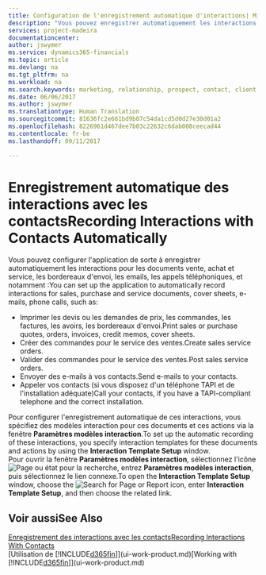 ```yaml
---
title: Configuration de l'enregistrement automatique d'interactions| Microsoft Docs
description: "Vous pouvez enregistrer automatiquement les interactions client, par exemple, pour les documents ventes, achat et service ou les appels téléphoniques."
services: project-madeira
documentationcenter: 
author: jswymer
ms.service: dynamics365-financials
ms.topic: article
ms.devlang: na
ms.tgt_pltfrm: na
ms.workload: na
ms.search.keywords: marketing, relationship, prospect, contact, client, customer
ms.date: 06/06/2017
ms.author: jswymer
ms.translationtype: Human Translation
ms.sourcegitcommit: 81636fc2e661bd9b07c54da1cd5d0d27e30d01a2
ms.openlocfilehash: 8226961d467dee7b03c22632c6dab008ceecad44
ms.contentlocale: fr-be
ms.lasthandoff: 09/11/2017

---
```

# <a name="recording-interactions-with-contacts-automatically"></a><span data-ttu-id="6d3ad-103">Enregistrement automatique des interactions avec les contacts</span><span class="sxs-lookup"><span data-stu-id="6d3ad-103">Recording Interactions with Contacts Automatically</span></span>
<span data-ttu-id="6d3ad-104">Vous pouvez configurer l'application de sorte à enregistrer automatiquement les interactions pour les documents vente, achat et service, les bordereaux d'envoi, les emails, les appels téléphoniques, et notamment :</span><span class="sxs-lookup"><span data-stu-id="6d3ad-104">You can set up the application to automatically record interactions for sales, purchase and service documents, cover sheets, e-mails, phone calls, such as:</span></span>

* <span data-ttu-id="6d3ad-105">Imprimer les devis ou les demandes de prix, les commandes, les factures, les avoirs, les bordereaux d'envoi.</span><span class="sxs-lookup"><span data-stu-id="6d3ad-105">Print sales or purchase quotes, orders, invoices, credit memos, cover sheets.</span></span>
* <span data-ttu-id="6d3ad-106">Créer des commandes pour le service des ventes.</span><span class="sxs-lookup"><span data-stu-id="6d3ad-106">Create sales service orders.</span></span>
* <span data-ttu-id="6d3ad-107">Valider des commandes pour le service des ventes.</span><span class="sxs-lookup"><span data-stu-id="6d3ad-107">Post sales service orders.</span></span>
* <span data-ttu-id="6d3ad-108">Envoyer des e-mails à vos contacts.</span><span class="sxs-lookup"><span data-stu-id="6d3ad-108">Send e-mails to your contacts.</span></span>
* <span data-ttu-id="6d3ad-109">Appeler vos contacts (si vous disposez d'un téléphone TAPI et de l'installation adéquate)</span><span class="sxs-lookup"><span data-stu-id="6d3ad-109">Call your contacts, if you have a TAPI-compliant telephone and the correct installation.</span></span>

<span data-ttu-id="6d3ad-110">Pour configurer l'enregistrement automatique de ces interactions, vous spécifiez des modèles interaction pour ces documents et ces actions via la fenêtre **Paramètres modèles interaction**.</span><span class="sxs-lookup"><span data-stu-id="6d3ad-110">To set up the automatic recording of these interactions, you specify interaction templates for these documents and actions by using the **Interaction Template Setup** window.</span></span>  
<span data-ttu-id="6d3ad-111">Pour ouvrir la fenêtre **Paramètres modèles interaction**, sélectionnez l'icône ![Page ou état pour la recherche](media/ui-search/search_small.png "Search for Page or Report icon"), entrez **Paramètres modèles interaction**, puis sélectionnez le lien connexe.</span><span class="sxs-lookup"><span data-stu-id="6d3ad-111">To open the **Interaction Template Setup** window, choose the ![Search for Page or Report](media/ui-search/search_small.png "Search for Page or Report icon") icon, enter **Interaction Template Setup**, and then choose the related link.</span></span>

## <a name="see-also"></a><span data-ttu-id="6d3ad-112">Voir aussi</span><span class="sxs-lookup"><span data-stu-id="6d3ad-112">See Also</span></span>
[<span data-ttu-id="6d3ad-113">Enregistrement des interactions avec les contacts</span><span class="sxs-lookup"><span data-stu-id="6d3ad-113">Recording Interactions With Contacts</span></span>](marketing-interactions.md)  
<span data-ttu-id="6d3ad-114">[Utilisation de [!INCLUDE[d365fin](includes/d365fin_md.md)]](ui-work-product.md)</span><span class="sxs-lookup"><span data-stu-id="6d3ad-114">[Working with [!INCLUDE[d365fin](includes/d365fin_md.md)]](ui-work-product.md)</span></span>  

